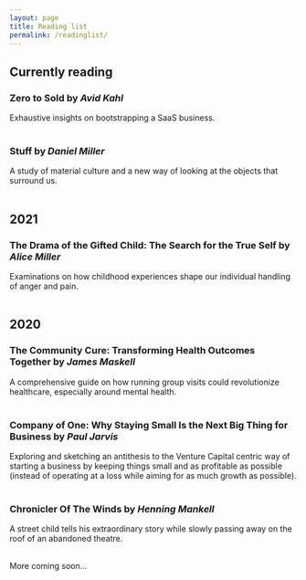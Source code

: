 ```yaml
---
layout: page
title: Reading list
permalink: /readinglist/
---
```


## Currently reading
### **Zero to Sold** by *Avid Kahl*
Exhaustive insights on bootstrapping a SaaS business.
<br/>
<br/>

### **Stuff** by *Daniel Miller*
A study of material culture and a new way of looking at the objects that surround us.
<br/>
<br/>

## 2021

### **The Drama of the Gifted Child: The Search for the True Self** by *Alice Miller*
Examinations on how childhood experiences shape our individual handling of anger and pain.
<br/>
<br/>

## 2020

### **The Community Cure: Transforming Health Outcomes Together** by *James Maskell*
A comprehensive guide on how running group visits could revolutionize healthcare, especially around mental health.
<br/>
<br/>

### **Company of One: Why Staying Small Is the Next Big Thing for Business** by *Paul Jarvis*
Exploring and sketching an antithesis to the Venture Capital centric way of starting a business by keeping things small and as profitable as possible (instead of operating at a loss while aiming for as much growth as possible).
<br/>
<br/>

### **Chronicler Of The Winds** by *Henning Mankell*
A street child tells his extraordinary story while slowly passing away on the roof of an abandoned theatre.
<br/>
<br/>

More coming soon...
